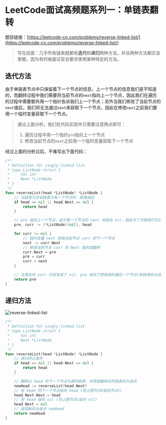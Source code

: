 # LeetCode面试高频题系列一：单链表翻转


<!--more-->

题目链接：[https://leetcode-cn.com/problems/reverse-linked-list/](https://leetcode-cn.com/problems/reverse-linked-list/)
> 写在前面：几乎所有链表题都有**迭代**和**递归**两种方法，并且两种方法都应该掌握，因为有时候面试官会要求使用某种特定的方法。

## 迭代方法
由于单链表节点中只保留着下一个节点的信息，上一个节点的信息我们是不知道的，而翻转过程中我们需要将当前节点的`next`指向上一个节点，因此我们在遍历的过程中需要额外用一个指针告诉我们上一个节点；另外当我们修改了当前节点的`next`值后，我们将无法通过`next`来获取下一个节点，因此在修改`next`之前我们要用一个临时变量获取下一个节点。

> 通过上面分析，我们在代码实现中只需要注意两点即可：
>
> 1. 遍历过程中用一个指针`pre`指向上一个节点
> 2. 修改当前节点的`next`之前用一个临时变量获取下一个节点

经过上面的分析过后，不难写出下面代码：
~~~go
/**
 * Definition for singly-linked list.
 * type ListNode struct {
 *     Val int
 *     Next *ListNode
 * }
 */
func reverseList(head *ListNode) *ListNode {
    // 当链表为空或链表只有一个节点时，直接返回
    if head == nil || head.Next == nil {
        return head
    }

    // pre 指向上一个节点，由于第一个节点的 next 将指向 nil，因此为了方便我们可以将 pre 初始化为 nil
    pre, curr := (*ListNode)(nil), head

    for curr != nil {
        // 临时变量 next 获取当前节点 curr 的下一个节点
        next := curr.Next
        // 修改当前节点 curr 的 Next 值完成翻转
        curr.Next = pre
        pre = curr
        curr = next
    }

    // 注意此时 curr 已经变成了 nil, pre 指向了原链表的最后一个节点(新链表的头结点)
    return pre
}
~~~

## 递归方法

![reverse-linked-list](https://cdn.jsdelivr.net/gh/PeiLeiScott/image-hosting@master/reverse-linked-list.3q90u0piw0k0.png)

~~~go
/**
 * Definition for singly-linked list.
 * type ListNode struct {
 *     Val int
 *     Next *ListNode
 * }
 */
func reverseList(head *ListNode) *ListNode {
    // 递归终止条件
    if head == nil || head.Next == nil {
        return head
    }

    // 翻转以 head 的下一个节点为首的链表，并获取翻转后的链表的头结点
    newHead := reverseList(head.Next)
    // 将 head 的下一个节点指向 head (将上图节点2指向节点1)
    head.Next.Next = head
    // 将 head 指向 nil (将上图节点1指向 nil)
    head.Next = nil 
    // 返回新的头结点 newHead
    return newHead
}
~~~


